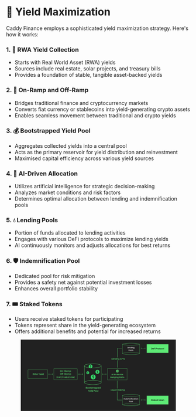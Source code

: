 # 🚀 Yield Maximization

Caddy Finance employs a sophisticated yield maximization strategy. Here's how it works:

### 1. 🌱 RWA Yield Collection

* Starts with Real World Asset (RWA) yields
* Sources include real estate, solar projects, and treasury bills
* Provides a foundation of stable, tangible asset-backed yields

### 2. 🔄 On-Ramp and Off-Ramp

* Bridges traditional finance and cryptocurrency markets
* Converts fiat currency or stablecoins into yield-generating crypto assets
* Enables seamless movement between traditional and crypto yields

### 3. 💰 Bootstrapped Yield Pool

* Aggregates collected yields into a central pool
* Acts as the primary reservoir for yield distribution and reinvestment
* Maximised capital efficiency across various yield sources

### 4. 🤖 AI-Driven Allocation

* Utilizes artificial intelligence for strategic decision-making
* Analyzes market conditions and risk factors
* Determines optimal allocation between lending and indemnification pools

### 5. 💧 Lending Pools

* Portion of funds allocated to lending activities
* Engages with various DeFi protocols to maximize lending yields
* AI continuously monitors and adjusts allocations for best returns

### 6. 🛡️ Indemnification Pool

* Dedicated pool for risk mitigation
* Provides a safety net against potential investment losses
* Enhances overall portfolio stability

### 7. 🎟️ Staked Tokens

* Users receive staked tokens for participating
* Tokens represent share in the yield-generating ecosystem
* Offers additional benefits and potential for increased returns

<figure><img src=".gitbook/assets/Screenshot 2024-10-02 at 17.09.09.png" alt=""><figcaption></figcaption></figure>
